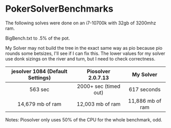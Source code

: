 # PokerSolverBenchmarks

The following solves were done on an i7-10700k with 32gb of 3200mhz ram.

BigBench.txt to .5% of the pot.

My Solver may not build the tree in the exact same way as pio because pio rounds some betsizes, I'll see if I can fix this. The lower values for my solver use donk sizings on the river and turn, but I need to check correctness.

| jesolver 1084 (Default Settings) | Piosolver 2.0.7.13 | My Solver |
| :----: | :----: | :----: |
| 563 sec | 2000+ sec (timed out) | 617 seconds |
| 14,679 mb of ram | 12,003 mb of ram | 11,886 mb of ram |

Notes: Piosolver only uses 50% of the CPU for the whole benchmark, odd. 
